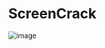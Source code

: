 # ScreenCrack
![image](https://github.com/user-attachments/assets/23d07d3e-42ca-4b46-aba0-224f7ea319f6)
